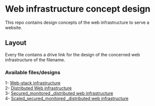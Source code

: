 # Web infrastructure concept design
This repo contains design concepts of the web infrastructure to serve a website.
## Layout
Every file contains a drive link for the design of the concerned web infrastructure of the filename.
### Available files/designs
1- [Web-stack infrastructure](https://github.com/Mohammed-Refat-0/alx-system_engineering-devops/blob/master/0x09-web_infrastructure_design/0-simple_web_stack)<br>
2- [Distributed Web infrastructure](https://github.com/Mohammed-Refat-0/alx-system_engineering-devops/blob/master/0x09-web_infrastructure_design/1-distributed_web_infrastructure)<br>
3- [Secured_monitored _distributed web infrastructure](https://github.com/Mohammed-Refat-0/alx-system_engineering-devops/blob/master/0x09-web_infrastructure_design/2-secured_and_monitored_web_infrastructure)<br>
4- [Scaled_secured_monitored _distributed web infrastructure](https://github.com/Mohammed-Refat-0/alx-system_engineering-devops/blob/master/0x09-web_infrastructure_design/3-scale_up)
